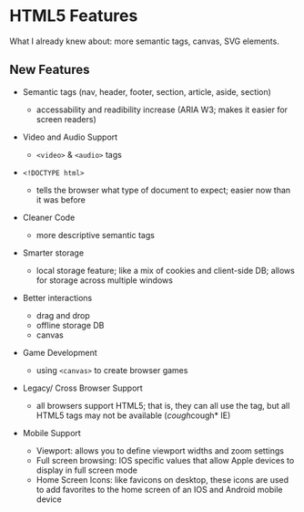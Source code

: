 # HTML5 Features

What I already knew about: more semantic tags, canvas, SVG elements.

## New Features 
* Semantic tags (nav, header, footer, section, article, aside, section)
  * accessability and readibility increase (ARIA W3; makes it easier for screen readers)

* Video and Audio Support 
  * `<video>` & `<audio>` tags 
  
* `<!DOCTYPE html>`
  * tells the browser what type of document to expect; easier now than it was before 
  
* Cleaner Code 
  * more descriptive semantic tags 
  
* Smarter storage 
  * local storage feature; like a mix of cookies and client-side DB; allows for storage across multiple windows

* Better interactions 
  * drag and drop 
  * offline storage DB 
  * canvas 
  
* Game Development 
  * using `<canvas>` to create browser games 
  
* Legacy/ Cross Browser Support 
  * all browsers support HTML5; that is, they can all use the <!DOCTYPE > tag, but all HTML5 tags may not be available (*cough*cough* IE)
  
* Mobile Support 
  * Viewport: allows you to define viewport widths and zoom settings
  * Full screen browsing: IOS specific values that allow Apple devices to display in full screen mode
  * Home Screen Icons: like favicons on desktop, these icons are used to add favorites to the home screen of an IOS and Android mobile device
